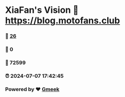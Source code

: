 # XiaFan's Vision :link: https://blog.motofans.club 
### :page_facing_up: [26](https://blog.motofans.club/tag.html) 
### :speech_balloon: 0 
### :hibiscus: 72599 
### :alarm_clock: 2024-07-07 17:42:45 
### Powered by :heart: [Gmeek](https://github.com/Meekdai/Gmeek)
